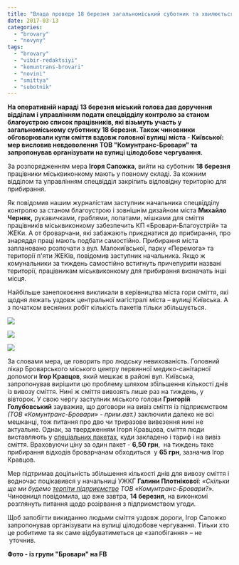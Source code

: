 ```yaml
---
title: "Влада проведе 18 березня загальноміський суботник та хвилюється через купи сміття на Київській"
date: 2017-03-13
categories: 
  - "brovary"
  - "novyny"
tags: 
  - "brovary"
  - "vibir-redaktsiyi"
  - "komuntrans-brovari"
  - "novini"
  - "smittya"
  - "subotnik"
---
```


**На оперативній нараді 13 березня міський голова дав доручення відділам і управлінням подати спецвідділу контролю за станом благоустрою список працівників, які візьмуть участь у загальноміському суботнику 18 березня. Також чиновники обговорювали купи сміття вздовж головної вулиці міста - Київської: мер висловив невдоволення ТОВ "Комунтранс-Бровари" та запропонував організувати на вулиці цілодобове чергування.**

За розпорядженням мера **Ігоря Сапожка**, вийти на суботник **18 березня** працівники міськвиконкому мають у повному складі. За кожним відділом та управлінням спецвідділ закріпить відповідну територію для прибирання.

Як повідомив нашим журналістам заступник начальника спецвідділу контролю за станом благоустрою і зовнішнім дизайном міста **Михайло Черняк,** рукавичками, граблями, лопатами, мішками для сміття працівників міськвиконкому забезпечить КП «Бровари-Благоустрій» та ЖЕКи. А от броварчани, які забажають приєднатися до прибирання, про знаряддя праці мають подбати самостійно. Прибирання міста заплановано розпочати з вул. Малокиївської, парку «Перемога» та території п'яти ЖЕКів, повідомив заступник начальника. Якщо ж комунальники за тиждень самостійно встигнуть причепурити названі території, працівникам міськвиконкому для прибирання визначать інші місця.

Найбільше занепокоєння викликали в керівництва міста гори сміття, які щодня лежать уздовж центральної магістралі міста – вулиці Київська. А з початком весняних робіт кількість пакетів тільки збільшується.

[![](https://mpz.brovary.org/wp-content/uploads/2017/03/1-vul.-Kyyivska.jpg)](https://mpz.brovary.org/wp-content/uploads/2017/03/1-vul.-Kyyivska.jpg)

[![](https://mpz.brovary.org/wp-content/uploads/2017/03/2vul-Kyyivska.jpg)](https://mpz.brovary.org/wp-content/uploads/2017/03/2vul-Kyyivska.jpg)

[![](https://mpz.brovary.org/wp-content/uploads/2017/03/vul.-Kyyivska.jpg)](https://mpz.brovary.org/wp-content/uploads/2017/03/vul.-Kyyivska.jpg)

За словами мера, це говорить про людську невихованість. Головний лікар Броварського міського центру первинної медико-санітарної допомоги **Ігор Кравцов**, який мешкає в районі вул. Київська, запропонував вирішити цю проблему шляхом збільшення кількості днів із вивозу сміття. Нині ж сміття вивозять лише раз на тиждень, у вівторок. У свою чергу заступник міського голови **Григорій Голубовський** зауважив, що договори на вивіз сміття із підприємством _(ТОВ «Комунтранс-Бровари» - прим.авт.)_ заключили далеко не всі мешканці, тож питання про дво чи триразове вивезення нині не актуальне. Однак, за твердженням Ігоря Кравцова, сміття люди виставляють у [спеціальних пакетах](https://mpz.brovary.org/tov-komuntrans-brovari-zhittya-ta-smittya/), куди закладено і тариф і на вивіз сміття. Враховуючи ціну за один пакет - **6,50 грн**,  на тиждень таке прибирання відходів броварчанам обходиться  у **65 грн**, зазначив Ігор Кравцов.

Мер підтримав доцільність збільшення кількості днів для вивозу сміття і водночас поцікавився у начальниці УЖКГ **Галини Плотнікової**: _«Скільки ще ми будемо [терпіти підприємство](https://mpz.brovary.org/komuntrans-brovari-hto-ostanniy-toy-i-vinniy/) ТОВ «Комунтранс-Бровари?»._ Чиновниця повідомила, що вже завтра, **14 березня**, на виконкомі розглянуть питання щодо розірвання з підприємством угоди.

Щоб запобігти викиданню людьми сміття уздовж дороги, Ігор Сапожко запропонував організувати на вулиці цілодобове чергування. Тільки хто це робитиме та як саме відбуватиметься це «запобігання» – не  уточнив.

**Фото - із групи "Бровари" на FB**
